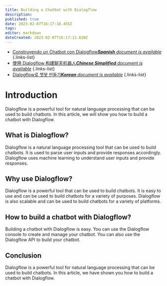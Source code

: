 ```yaml
---
title: Building a Chatbot with Dialogflow
description: 
published: true
date: 2023-02-07T16:17:18.455Z
tags: 
editor: markdown
dateCreated: 2023-02-07T16:17:12.620Z
---
```


- [Construyendo un Chatbot con Dialogflow***Spanish** document is available*](/es/Knowledge-base/Common/building-a-chatbot-with-dialogflow)
{.links-list}
- [使用 Dialogflow 构建聊天机器人***Chinese Simplified** document is available*](/zh/Knowledge-base/Common/building-a-chatbot-with-dialogflow)
{.links-list}
- [Dialogflow로 챗봇 만들기***Korean** document is available*](/ko/Knowledge-base/Common/building-a-chatbot-with-dialogflow)
{.links-list}


# Introduction 

Dialogflow is a powerful tool for natural language processing that can be used to build chatbots. In this article, we will show you how to build a chatbot with Dialogflow.

## What is Dialogflow?

Dialogflow is a natural language processing tool that can be used to build chatbots. It is used to parse user inputs and provide responses accordingly. Dialogflow uses machine learning to understand user inputs and provide responses.

## Why use Dialogflow?

Dialogflow is a powerful tool that can be used to build chatbots. It is easy to use and can be used to build chatbots for a variety of purposes. Dialogflow is also scalable and can be used to build chatbots for a variety of platforms.

## How to build a chatbot with Dialogflow?

Building a chatbot with Dialogflow is easy. You can use the Dialogflow console to create and manage your chatbot. You can also use the Dialogflow API to build your chatbot.

## Conclusion

Dialogflow is a powerful tool for natural language processing that can be used to build chatbots. In this article, we have shown you how to build a chatbot with Dialogflow.